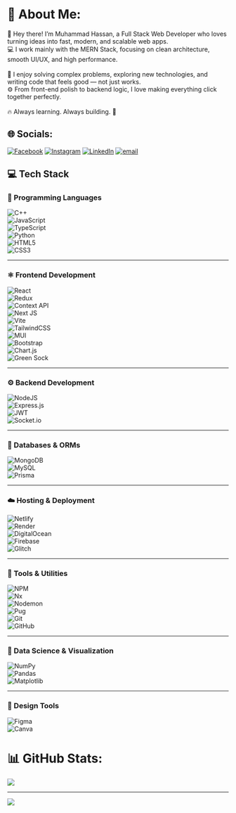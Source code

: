 # 💫 About Me:
👋 Hey there! I’m Muhammad Hassan, a Full Stack Web Developer who loves turning ideas into fast, modern, and scalable web apps.<br>💻 I work mainly with the MERN Stack, focusing on clean architecture, smooth UI/UX, and high performance.<br><br>🧠 I enjoy solving complex problems, exploring new technologies, and writing code that feels good — not just works.<br>⚙️ From front-end polish to backend logic, I love making everything click together perfectly.<br><br>🔥 Always learning. Always building. 🚀


## 🌐 Socials:
[![Facebook](https://img.shields.io/badge/Facebook-%231877F2.svg?logo=Facebook&logoColor=white)]([https://facebook.com/Hassan-Bin-Khalid](https://www.facebook.com/people/Hassan-Bin-Khalid/pfbid0mWnAjLdvGP87PsRWg28qQiMN2toipEvnxvaxdBJTpcrJfLCW6gAj9g3HkmHbY4hyl)) [![Instagram](https://img.shields.io/badge/Instagram-%23E4405F.svg?logo=Instagram&logoColor=white)](https://instagram.com/mhassan.bin.khalid) [![LinkedIn](https://img.shields.io/badge/LinkedIn-%230077B5.svg?logo=linkedin&logoColor=white)](https://linkedin.com/in/muhammad-hassan-bin-khalid) [![email](https://img.shields.io/badge/Email-D14836?logo=gmail&logoColor=white)](mailto:itxmhassan@gmail.com) 

## 💻 Tech Stack

### 🧠 Programming Languages  
![C++](https://img.shields.io/badge/c++-%2300599C.svg?style=flat&logo=c%2B%2B&logoColor=white)  
![JavaScript](https://img.shields.io/badge/javascript-%23323330.svg?style=flat&logo=javascript&logoColor=%23F7DF1E)  
![TypeScript](https://img.shields.io/badge/typescript-%23007ACC.svg?style=flat&logo=typescript&logoColor=white)  
![Python](https://img.shields.io/badge/python-3670A0?style=flat&logo=python&logoColor=ffdd54)  
![HTML5](https://img.shields.io/badge/html5-%23E34F26.svg?style=flat&logo=html5&logoColor=white)  
![CSS3](https://img.shields.io/badge/css3-%231572B6.svg?style=flat&logo=css3&logoColor=white)

---

### ⚛️ Frontend Development  
![React](https://img.shields.io/badge/react-%2320232a.svg?style=flat&logo=react&logoColor=%2361DAFB)  
![Redux](https://img.shields.io/badge/redux-%23593d88.svg?style=flat&logo=redux&logoColor=white)  
![Context API](https://img.shields.io/badge/Context--Api-000000?style=flat&logo=react)  
![Next JS](https://img.shields.io/badge/Next-black?style=flat&logo=next.js&logoColor=white)  
![Vite](https://img.shields.io/badge/vite-%23646CFF.svg?style=flat&logo=vite&logoColor=white)  
![TailwindCSS](https://img.shields.io/badge/tailwindcss-%2338B2AC.svg?style=flat&logo=tailwind-css&logoColor=white)  
![MUI](https://img.shields.io/badge/MUI-%230081CB.svg?style=flat&logo=mui&logoColor=white)  
![Bootstrap](https://img.shields.io/badge/bootstrap-%238511FA.svg?style=flat&logo=bootstrap&logoColor=white)  
![Chart.js](https://img.shields.io/badge/chart.js-F5788D.svg?style=flat&logo=chart.js&logoColor=white)  
![Green Sock](https://img.shields.io/badge/green%20sock-88CE02?style=flat&logo=greensock&logoColor=white)

---

### ⚙️ Backend Development  
![NodeJS](https://img.shields.io/badge/node.js-6DA55F?style=flat&logo=node.js&logoColor=white)  
![Express.js](https://img.shields.io/badge/express.js-%23404d59.svg?style=flat&logo=express&logoColor=%2361DAFB)  
![JWT](https://img.shields.io/badge/JWT-black?style=flat&logo=JSON%20web%20tokens)  
![Socket.io](https://img.shields.io/badge/Socket.io-black?style=flat&logo=socket.io&badgeColor=010101)

---

### 🧩 Databases & ORMs  
![MongoDB](https://img.shields.io/badge/MongoDB-%234ea94b.svg?style=flat&logo=mongodb&logoColor=white)  
![MySQL](https://img.shields.io/badge/mysql-4479A1.svg?style=flat&logo=mysql&logoColor=white)  
![Prisma](https://img.shields.io/badge/Prisma-3982CE?style=flat&logo=Prisma&logoColor=white)

---

### ☁️ Hosting & Deployment  
![Netlify](https://img.shields.io/badge/netlify-%23000000.svg?style=flat&logo=netlify&logoColor=#00C7B7)  
![Render](https://img.shields.io/badge/Render-%46E3B7.svg?style=flat&logo=render&logoColor=white)  
![DigitalOcean](https://img.shields.io/badge/DigitalOcean-%230167ff.svg?style=flat&logo=DigitalOcean&logoColor=white)  
![Firebase](https://img.shields.io/badge/firebase-%23039BE5.svg?style=flat&logo=firebase)  
![Glitch](https://img.shields.io/badge/glitch-%233333FF.svg?style=flat&logo=glitch&logoColor=white)

---

### 🧠 Tools & Utilities  
![NPM](https://img.shields.io/badge/NPM-%23CB3837.svg?style=flat&logo=npm&logoColor=white)  
![Nx](https://img.shields.io/badge/nx-143055?style=flat&logo=nx&logoColor=white)  
![Nodemon](https://img.shields.io/badge/Nodemon-%23323330.svg?style=flat&logo=nodemon&logoColor=%BBDEAD)  
![Pug](https://img.shields.io/badge/Pug-FFF?style=flat&logo=pug&logoColor=A86454)  
![Git](https://img.shields.io/badge/git-%23F05033.svg?style=flat&logo=git&logoColor=white)  
![GitHub](https://img.shields.io/badge/github-%23121011.svg?style=flat&logo=github&logoColor=white)

---

### 🧮 Data Science & Visualization  
![NumPy](https://img.shields.io/badge/numpy-%23013243.svg?style=flat&logo=numpy&logoColor=white)  
![Pandas](https://img.shields.io/badge/pandas-%23150458.svg?style=flat&logo=pandas&logoColor=white)  
![Matplotlib](https://img.shields.io/badge/Matplotlib-%23ffffff.svg?style=flat&logo=Matplotlib&logoColor=black)

---

### 🎨 Design Tools  
![Figma](https://img.shields.io/badge/figma-%23F24E1E.svg?style=flat&logo=figma&logoColor=white)  
![Canva](https://img.shields.io/badge/Canva-%2300C4CC.svg?style=flat&logo=Canva&logoColor=white)

# 📊 GitHub Stats:
![](https://nirzak-streak-stats.vercel.app/?user=mhassanbinkhalid&theme=shadow_green&hide_border=false)<br/>






---
[![](https://visitcount.itsvg.in/api?id=mhassanbinkhalid&icon=4&color=3)](https://visitcount.itsvg.in)

<!-- Proudly created with GPRM ( https://gprm.itsvg.in ) -->

